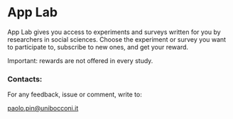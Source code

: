 # App Lab

App Lab gives you access to experiments and surveys written for you by researchers in social sciences. Choose the experiment or survey you want to participate to, subscribe to new ones, and get your reward.

Important: rewards are not offered in every study.

### Contacts:

For any feedback, issue or comment, write to:

paolo.pin@unibocconi.it


